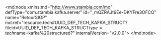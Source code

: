 <?xml version="1.0" encoding="UTF-8"?>
<md:node xmlns:md="http://www.stambia.com/md" defType="com.stambia.kafka.server" id="_mQZRAJt9Ee-DKYFre3OFCQ" name="RetourSIOP" md:ref="resource.tech#UUID_DEF_TECH_KAFKA_STRUCT?fileId=UUID_DEF_TECH_KAFKA_STRUCT$type=tech$name=kafka%20structured?" internalVersion="v2.0.0">
  <attribute defType="com.stambia.kafka.server.module" id="_mQbGMJt9Ee-DKYFre3OFCQ" value="Kafka"/>
  <attribute defType="com.stambia.kafka.server.serverProperties" id="_vU6lgJt9Ee-DKYFre3OFCQ" value=""/>
  <configuration id="_p3FD0Jt9Ee-DKYFre3OFCQ" name="Dev">
    <attribute defType="com.stambia.kafka.server.serverProperties" id="_sKxkwJt9Ee-DKYFre3OFCQ" value="newValue"/>
  </configuration>
  <node defType="com.stambia.kafka.monoconsumer" id="_nJSn4Zt9Ee-DKYFre3OFCQ" name="SIOP">
    <attribute defType="com.stambia.kafka.monoconsumer.consumerGroupName" id="_2wMqAJzrEe-DKYFre3OFCQ" value="SIOP"/>
    <attribute defType="com.stambia.kafka.monoconsumer.pollTimeout" id="_21YsAJzrEe-DKYFre3OFCQ" value="10000"/>
    <attribute defType="com.stambia.kafka.monoconsumer.readMaxPollCalls" id="_264QAJzrEe-DKYFre3OFCQ" value="-1"/>
    <attribute defType="com.stambia.kafka.monoconsumer.readTimeout" id="_2-j2IJzrEe-DKYFre3OFCQ" value="-1"/>
    <attribute defType="com.stambia.kafka.monoconsumer.consumerProperties" id="_3CO1MJzrEe-DKYFre3OFCQ" value=""/>
  </node>
</md:node>